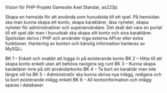 Vision för PHP-Projekt Gamesite
Axel Standar, as223jc

Skapa en hemsida för att använda som huvudsida till ett spel. På hemsidan ska man kunna skapa ett konto, skapa karaktärer, läsa nyheter, skapa nyheter för administratörer och superanvändare.
Det skall det vara en portal till ett spel där man i huvudsak ska skapa sitt konto och sina karaktärer.
Spelsidan skrivs i PHP och använder inga externa API:er eller extra funktioner. 
Hantering av konton och känslig information hanteras av MySQLi.


BK 1 – Enkelt och snabbt att logga in på existerande konto
BK 2 – Hitta till att skapa konto enkelt utan att behöva navigera sig runt
BK 3 – Kunna skapa karaktärer inne på sitt användarkonto
BK 4 – Ta bort en karaktär man inte längre vill ha
BK 5 – Administratör ska kunna skriva nya inlägg, redigera och ta bort existerande inlägg enkelt
BK 6 – All kontoinformation och inlägg sparas i databaser


